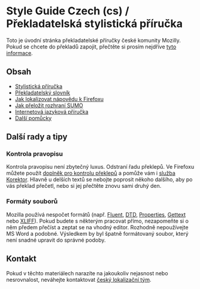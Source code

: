 # Style Guide Czech (cs) / Překladatelská stylistická příručka

Toto je úvodní stránka překladatelské příručky české komunity Mozilly. Pokud se chcete do překladů zapojit, přečtěte si prosím nejdříve [tyto informace](https://www.mozilla.cz/zapojte-se/lokalizace/).

## Obsah

* [Stylistická příručka](general.md)
* [Překladatelský slovník](glossary.md)
* [Jak lokalizovat nápovědu k Firefoxu](https://support.mozilla.org/cs/kb/jak-lokalizovat-napovedu-k-firefoxu)
* [Jak přeložit rozhraní SUMO](https://support.mozilla.org/cs/kb/jak-prelozit-rozhrani-sumo)
* [Internetová jazyková příručka](http://prirucka.ujc.cas.cz/)
* [Další pomůcky](http://wiki.l10n.cz/Pom%C5%AFcky_pro_p%C5%99ekladatele)

## Další rady a tipy

### Kontrola pravopisu

Kontrola pravopisu není zbytečný luxus. Odstraní řadu překlepů. Ve Firefoxu můžete použít [doplněk pro kontrolu překlepů](https://support.mozilla.org/cs/kb/jak-pouzit-kontrolu-pravopisu) a pomůže vám i [služba Korektor](https://support.mozilla.org/cs/kb/jak-pouzit-kontrolu-pravopisu#w_online-sluaaba-a-doplnluk-korektor). Hlavně u delších textů se nebojte poprosit někoho dalšího, aby po vás překlad přečetl, nebo si jej přečtěte znovu sami druhý den.

### Formáty souborů

Mozilla používá nespočet formátů (např. [Fluent](https://mozilla-l10n.github.io/localizer-documentation/tools/fluent/), [DTD](http://wiki.l10n.cz/DTD), [Properties](http://wiki.l10n.cz/Properties), [Gettext](http://wiki.l10n.cz/Gettext) nebo [XLIFF](http://wiki.l10n.cz/XLIFF)). Pokud budete s některým pracovat přímo, nezapomeňte si o něm předem přečíst a zeptat se na vhodný editor. Rozhodně nepoužívejte MS Word a podobné. Výsledkem by byl špatně formátovaný soubor, který není snadné upravit do správné podoby.

## Kontakt

Pokud v těchto materiálech narazíte na jakoukoliv nejasnost nebo nesrovnalost, neváhejte kontaktovat [český lokalizační tým](https://l10n.mozilla.org/teams/cs).
